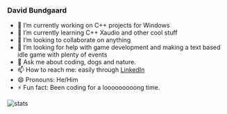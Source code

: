 ### David Bundgaard
<!--
**bundgaard/bundgaard** is a ✨ _special_ ✨ repository because its `README.md` (this file) appears on your GitHub profile.

Here are some ideas to get you started:
-->
- 🔭 I’m currently working on C++ projects for Windows
- 🌱 I’m currently learning C++ Xaudio and other cool stuff
- 👯 I’m looking to collaborate on anything
- 🤔 I’m looking for help with game development and making a text based idle game with plenty of events
- 💬 Ask me about coding, dogs and nature.
- 📫 How to reach me: easily through [LinkedIn](https://www.linkedin.com/in/dbundgaard)
- 😄 Pronouns: He/Him
- ⚡ Fun fact: Been coding for a looooooooong time.


![stats](https://github-readme-stats.vercel.app/api?username=bundgaard&count_private=true&show_icons=true&hide_border=true&theme=dark&text_color=dfdfdf)
